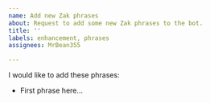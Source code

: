 ```yaml
---
name: Add new Zak phrases
about: Request to add some new Zak phrases to the bot.
title: ''
labels: enhancement, phrases
assignees: MrBean355

---
```


<!--
Please list each phrase you would like to add, with the source if possible.
For example:
- "We want answers" (from the show's intro)
- "I felt like I just got stung by a... a spider" (from season 23, episode 12)
-->
I would like to add these phrases:
- First phrase here...
